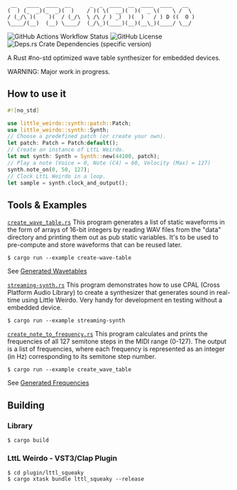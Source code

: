 ```
 __   ____  ____  __      _  _  ____  __  ____  ____   __  
(  ) (_  _)(_  _)(  )    / )( \(  __)(  )(  _ \(    \ /  \ 
/ (_/\ )(    )(  / (_/\  \ /\ / ) _)  )(  )   / ) D ((  O )
\____/(__)  (__) \____/  (_/\_)(____)(__)(__\_)(____/ \__/ 
```
![GitHub Actions Workflow Status](https://img.shields.io/github/actions/workflow/status/hi-squeaky-things/little-weirdo/rust.yml?branch=main)
![GitHub License](https://img.shields.io/github/license/hi-squeaky-things/little-weirdo)
![Deps.rs Crate Dependencies (specific version)](https://img.shields.io/deps-rs/little_weirdo/0.1.0)


A Rust #no-std optimized wave table synthesizer for embedded devices.

WARNING: Major work in progress.

## How to use it

```rust
#![no_std]

use little_weirdo::synth::patch::Patch;
use little_weirdo::synth::Synth;
// Choose a predefined patch (or create your own).
let patch: Patch = Patch:default();
// Create an instance of LttL Weirdo.
let mut synth: Synth = Synth::new(44100, patch);
// Play a note (Voice = 0, Note (C4) = 60, Velocity (Max) = 127)
synth.note_on(0, 50, 127);
// Clock LttL Weirdo in a loop.
let sample = synth.clock_and_output();
```


## Tools & Examples

[`create_wave_table.rs`](/examples/create_wave_table.rs) This program generates a list of static waveforms in the form of arrays of 16-bit integers by reading WAV files from the "data" directory and printing them out as pub static variables. It's to be used to pre-compute and store waveforms that can be reused later.

```
$ cargo run --example create-wave-table 
```

See [Generated Wavetables](/src/synth/data/wavetables.rs)


[`streaming-synth.rs`](/examples/streaming-synth.rs) This program demonstrates how to use CPAL (Cross Platform Audio Library) to create a synthesizer that generates sound in real-time using Little Weirdo. Very handy for development en testing without a embedded device.

```
$ cargo run --example streaming-synth 
```

[`create_note_to_frequency.rs`](/examples/create_note_to_freq_table.rs) This program calculates and prints the frequencies of all 127 semitone steps in the MIDI range (0-127). The output is a list of frequencies, where each frequency is represented as an integer (in Hz) corresponding to its semitone step number.

```
$ cargo run --example create_wave_table 
```

See [Generated Frequencies](/src/synth/data/frequencies.rs)

## Building

### Library
```
$ cargo build
```

### LttL Weirdo - VST3/Clap Plugin 
```
$ cd plugin/lttl_squeaky
$ cargo xtask bundle lttl_squeaky --release
```